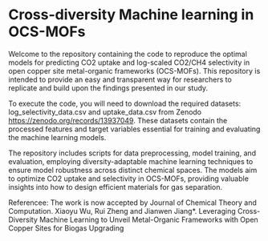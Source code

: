 # Cross-diversity Machine learning in OCS-MOFs

Welcome to the repository containing the code to reproduce the optimal models for predicting CO2 uptake and log-scaled CO2/CH4 selectivity in open copper site metal-organic frameworks (OCS-MOFs). This repository is intended to provide an easy and transparent way for researchers to replicate and build upon the findings presented in our study.

To execute the code, you will need to download the required datasets: log_selectivity_data.csv and uptake_data.csv from Zenodo https://zenodo.org/records/13937049. These datasets contain the processed features and target variables essential for training and evaluating the machine learning models.

The repository includes scripts for data preprocessing, model training, and evaluation, employing diversity-adaptable machine learning techniques to ensure model robustness across distinct chemical spaces. The models aim to optimize CO2 uptake and selectivity in OCS-MOFs, providing valuable insights into how to design efficient materials for gas separation.

Referencee: The work is now accepted by Journal of Chemical Theory and Computation. Xiaoyu Wu, Rui Zheng and Jianwen Jiang*.	Leveraging Cross-Diversity Machine Learning to Unveil Metal-Organic Frameworks with Open Copper Sites for Biogas Upgrading
